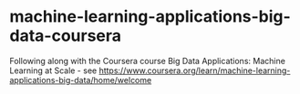 # machine-learning-applications-big-data-coursera
Following along with the Coursera course Big Data Applications: Machine Learning at Scale - see https://www.coursera.org/learn/machine-learning-applications-big-data/home/welcome

